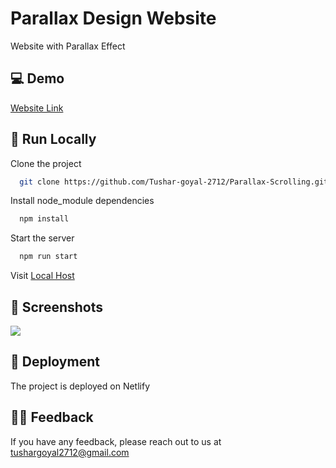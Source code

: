 
#  Parallax Design Website

Website with Parallax Effect



## 💻 Demo

[Website Link](https://parallax-scrolling-by-tushar.netlify.app/)


## 📍 Run Locally

Clone the project

```bash
  git clone https://github.com/Tushar-goyal-2712/Parallax-Scrolling.git
```

Install node_module dependencies

```bash
  npm install
```

Start the server
```bash
  npm run start
```

Visit [Local Host](http://localhost/)


## 📍 Screenshots

![](https://github.com/Tushar-goyal-2712/Cineflix-Website-clone/blob/5b833a3d516c89b04d52bfa75f07d59ad6ff6b08/Screenshots/cineflix-movie.png)

## 📍 Deployment

The project is deployed on Netlify

## 👨‍💻 Feedback

If you have any feedback, please reach out to us at tushargoyal2712@gmail.com
